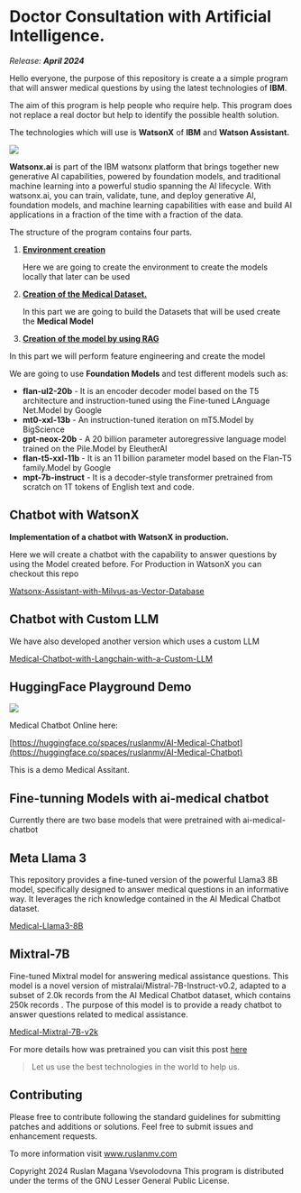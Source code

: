 # Doctor Consultation with Artificial Intelligence.

*Release:  **April 2024***

Hello everyone,  the purpose of this repository is  create a  a simple program that will answer medical questions by using the latest technologies of **IBM**.

The aim of this program is help people who require help.  This program does not replace a real doctor but help to identify the possible health solution.

The technologies which will use is **WatsonX** of **IBM** and **Watson Assistant.**

![](assets/images/posts/README/im-778762.png)

**Watsonx.ai** is part of the IBM watsonx platform that brings together new generative AI capabilities, powered by foundation models, and traditional machine learning into a powerful studio spanning the AI lifecycle. With watsonx.ai, you can train, validate, tune, and deploy generative AI, foundation models, and machine learning capabilities with ease and build AI applications in a fraction of the time with a fraction of the data.

The structure of the program contains four parts.

1. [**Environment creation**](./1-Environment/README.md)

   Here we are going to create the environment to create the models locally that later can be used

2. [**Creation of the Medical Dataset.**](./2-Data/README.md)

   In this part we are going to build the Datasets that will be used create the **Medical Model**

3. [**Creation of the model by using RAG**](./3-Modeling/README.md)

In this part we will perform feature engineering and create the model

We are going to use  **Foundation Models**  and test different models such as:

- **flan-ul2-20b**  - It is an encoder decoder model based on the T5 architecture and instruction-tuned using the Fine-tuned LAnguage Net.Model by Google
- **mt0-xxl-13b**  - An instruction-tuned iteration on mT5.Model by BigScience
- **gpt-neox-20b** - A 20 billion parameter autoregressive language model trained on the Pile.Model by EleutherAI
- **flan-t5-xxl-11b**  - It is an 11 billion parameter model based on the Flan-T5 family.Model by Google
- **mpt-7b-instruct**  - It is a decoder-style transformer pretrained from scratch on 1T tokens of English text and code. 


## Chatbot with WatsonX

**Implementation of a chatbot with WatsonX in production.**

Here we will create a chatbot with the capability to answer questions by using the Model created before.
For Production in WatsonX you can checkout this repo


[Watsonx-Assistant-with-Milvus-as-Vector-Database](https://github.com/ruslanmv/Watsonx-Assistant-with-Milvus-as-Vector-Database)


## Chatbot with Custom LLM 
We have also developed another version which uses a custom LLM 

[Medical-Chatbot-with-Langchain-with-a-Custom-LLM](https://github.com/ruslanmv/Medical-Chatbot-with-Langchain-with-a-Custom-LLM)

## HuggingFace Playground Demo 

[![](assets/images/posts/README/future.jpg)](https://huggingface.co/spaces/ruslanmv/AI-Medical-Chatbot)


Medical Chatbot Online here:

[https://huggingface.co/spaces/ruslanmv/AI-Medical-Chatbot](https://huggingface.co/spaces/ruslanmv/AI-Medical-Chatbot)

This is a demo Medical Assitant.

## Fine-tunning Models with ai-medical chatbot

Currently there are two base models that were pretrained with ai-medical-chatbot

## Meta Llama 3
This repository provides a fine-tuned version of the powerful Llama3 8B model, specifically designed to answer medical questions in an informative way. It leverages the rich knowledge contained in the AI Medical Chatbot dataset.

[Medical-Llama3-8B](https://huggingface.co/ruslanmv/Medical-Llama3-8B)

## Mixtral-7B
Fine-tuned Mixtral model for answering medical assistance questions. This model is a novel version of mistralai/Mistral-7B-Instruct-v0.2, adapted to a subset of 2.0k records from the AI Medical Chatbot dataset, which contains 250k records . The purpose of this model is to provide a ready chatbot to answer questions related to medical assistance.

[Medical-Mixtral-7B-v2k](https://huggingface.co/ruslanmv/Medical-Mixtral-7B-v2k)

For more details how was pretrained you can visit this post [here](https://ruslanmv.com/blog/How-to-Fine-Tune-Mixtral-87B-Instruct-model-with-PEFT)

> Let us use the best technologies in the world to help us. 

## Contributing

Please free to contribute following the standard guidelines for submitting patches and additions or solutions. Feel free to submit issues and enhancement requests.

To more information visit www.ruslanmv.com

Copyright 2024 Ruslan Magana Vsevolodovna This program is distributed under the terms of the GNU Lesser General Public License.





